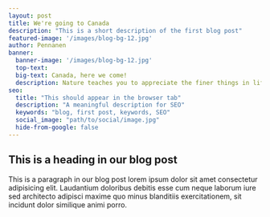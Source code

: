 ```yaml
---
layout: post
title: We're going to Canada 
description: "This is a short description of the first blog post"
featured-image: '/images/blog-bg-12.jpg'
author: Pennanen
banner:
  banner-image: '/images/blog-bg-12.jpg'
  top-text:
  big-text: Canada, here we come!
  description: Nature teaches you to appreciate the finer things in life, to be present, live in the moment and just breath. 
seo: 
  title: "This should appear in the browser tab"
  description: "A meaningful description for SEO"
  keywords: "blog, first post, keywords, SEO"
  social_image: "path/to/social/image.jpg"
  hide-from-google: false
---
```


## This is a heading in our blog post 

This  is a paragraph in our blog post lorem ipsum dolor sit amet consectetur adipisicing elit. Laudantium doloribus debitis esse cum neque laborum iure sed architecto adipisci maxime quo minus blanditiis exercitationem, sit incidunt dolor similique animi porro.